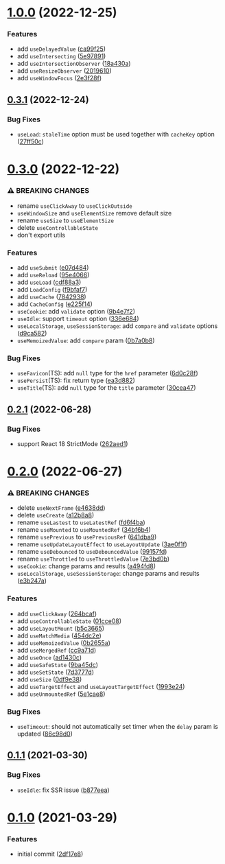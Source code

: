 # [1.0.0](https://github.com/lilibraries/hooks/compare/v0.3.1...v1.0.0) (2022-12-25)

### Features

- add `useDelayedValue` ([ca99f25](https://github.com/lilibraries/hooks/commit/ca99f2538e56a3eaf59f05401f4a2ceb8ca85670))
- add `useIntersecting` ([5e97891](https://github.com/lilibraries/hooks/commit/5e978917ae7560bf9c5ccd9def200b666fb4c6b9))
- add `useIntersectionObserver` ([18a430a](https://github.com/lilibraries/hooks/commit/18a430a795edfc4858cf7d2a760508722d4b7c8d))
- add `useResizeObserver` ([2019610](https://github.com/lilibraries/hooks/commit/201961043bda7fe8d0bb85c64d463f6e5c890712))
- add `useWindowFocus` ([2e3f28f](https://github.com/lilibraries/hooks/commit/2e3f28fe6ccd5356cdba81a68070f7344f95d77e))

## [0.3.1](https://github.com/lilibraries/hooks/compare/v0.3.0...v0.3.1) (2022-12-24)

### Bug Fixes

- `useLoad`: `staleTime` option must be used together with `cacheKey` option ([27ff50c](https://github.com/lilibraries/hooks/commit/27ff50c90d8204a33a916e705862b3c554ca76ff))

# [0.3.0](https://github.com/lilibraries/hooks/compare/v0.2.1...v0.3.0) (2022-12-22)

### ⚠ BREAKING CHANGES

- rename `useClickAway` to `useClickOutside`
- `useWindowSize` and `useElementSize` remove default size
- rename `useSize` to `useElementSize`
- delete `useControllableState`
- don't export utils

### Features

- add `useSubmit` ([e07d484](https://github.com/lilibraries/hooks/commit/e07d484053cacec0593e86da0133be02fd16e405))
- add `useReload` ([95e4066](https://github.com/lilibraries/hooks/commit/95e406674bbdab0f2a43bc664095513994df4799))
- add `useLoad` ([cdf88a3](https://github.com/lilibraries/hooks/commit/cdf88a3c3722d30ac526d0740cc39dda194d4cf6))
- add `LoadConfig` ([f9bfaf7](https://github.com/lilibraries/hooks/commit/f9bfaf7c1d2a96cc91c75b1c5b4b3797c7b189c9))
- add `useCache` ([7842938](https://github.com/lilibraries/hooks/commit/7842938f4d6e6e8110933ad228555a20c94b303b))
- add `CacheConfig` ([e225f14](https://github.com/lilibraries/hooks/commit/e225f14ccf7db8df4777a10198577d66f4d648e3))
- `useCookie`: add `validate` option ([9b4e7f2](https://github.com/lilibraries/hooks/commit/9b4e7f2bba04cdd6c92dca6eb60d8760824c5a9d))
- `useIdle`: support `timeout` option ([336e684](https://github.com/lilibraries/hooks/commit/336e68464a61e45be077db610696ee7b5d825400))
- `useLocalStorage`, `useSessionStorage`: add `compare` and `validate` options ([d9ca582](https://github.com/lilibraries/hooks/commit/d9ca582d3bafaa39b39c6d20d42cdf693d56d526))
- `useMemoizedValue`: add `compare` param ([0b7a0b8](https://github.com/lilibraries/hooks/commit/0b7a0b87a31326fb5ecaf522391accbc05c240b1))

### Bug Fixes

- `useFavicon`(TS): add `null` type for the `href` parameter ([6d0c28f](https://github.com/lilibraries/hooks/commit/6d0c28f75b18f193ba964ba51503b3e8224b3ce9))
- `usePersist`(TS): fix return type ([ea3d882](https://github.com/lilibraries/hooks/commit/ea3d8824b102f520de8c3c667c3196addda83eea))
- `useTitle`(TS): add `null` type for the `title` parameter ([30cea47](https://github.com/lilibraries/hooks/commit/30cea4727b3d5c37a142f2065c4c067bf422b317))

## [0.2.1](https://github.com/lilibraries/hooks/compare/v0.2.0...v0.2.1) (2022-06-28)

### Bug Fixes

- support React 18 StrictMode ([262aed1](https://github.com/lilibraries/hooks/commit/262aed1dc031877b6c3d34212b37b3d1163ed5e7))

# [0.2.0](https://github.com/lilibraries/hooks/compare/v0.1.1...v0.2.0) (2022-06-27)

### ⚠ BREAKING CHANGES

- delete `useNextFrame` ([e4638dd](https://github.com/lilibraries/hooks/commit/e4638dd9555d048449159bc4cfe48e70e0ad0aef))
- delete `useCreate` ([a12b8a8](https://github.com/lilibraries/hooks/commit/a12b8a8f79a81b36520dabde5e26bf545611a674))
- rename `useLastest` to `useLatestRef` ([fd6f4ba](https://github.com/lilibraries/hooks/commit/fd6f4ba1d9c96afacdece88e4821dd059558c535))
- rename `useMounted` to `useMountedRef` ([34bf6b4](https://github.com/lilibraries/hooks/commit/34bf6b45a4ecb292761f0f4d4d5c69b2a81a477a))
- rename `usePrevious` to `usePreviousRef` ([641dba9](https://github.com/lilibraries/hooks/commit/641dba9d8845dbbf2dae63e578a1b05f055df7b4))
- rename `useUpdateLayoutEffect` to `useLayoutUpdate` ([3ae0f1f](https://github.com/lilibraries/hooks/commit/3ae0f1fa0b53a362d762e003c943e0acc82dafbf))
- rename `useDebounced` to `useDebouncedValue` ([99157fd](https://github.com/lilibraries/hooks/commit/99157fd0b7749711352fcc845a1fbe8b8919b9eb))
- rename `useThrottled` to `useThrottledValue` ([7e3bd0b](https://github.com/lilibraries/hooks/commit/7e3bd0ba5becb601e7d938c7862b0443e4a7bd4c))
- `useCookie`: change params and results ([a494fd8](https://github.com/lilibraries/hooks/commit/a494fd86a14c4d276d6782a604c3879289b0de72))
- `useLocalStorage`, `useSessionStorage`: change params and results ([e3b247a](https://github.com/lilibraries/hooks/commit/e3b247a66b4eab7168a5485cdc5d99c7da4f689b))

### Features

- add `useClickAway` ([264bcaf](https://github.com/lilibraries/hooks/commit/264bcaf6432fa78ddbe62e34a250d5f04c94478e))
- add `useControllableState` ([01cce08](https://github.com/lilibraries/hooks/commit/01cce081e222c3c3bf14a7b47f6891cc1ea54427))
- add `useLayoutMount` ([b5c3665](https://github.com/lilibraries/hooks/commit/b5c3665726ff2ac85ed52b66b9a68fe5486a37d2))
- add `useMatchMedia` ([454dc2e](https://github.com/lilibraries/hooks/commit/454dc2ed287a9e7926c1437d9e4f675070719b09))
- add `useMemoizedValue` ([0b2655a](https://github.com/lilibraries/hooks/commit/0b2655a9911149d7a0bd079ede63a5a223c5dcde))
- add `useMergedRef` ([cc9a71d](https://github.com/lilibraries/hooks/commit/cc9a71dd0c20289ebf3442c9565615c751a30050))
- add `useOnce` ([ad1430c](https://github.com/lilibraries/hooks/commit/ad1430c79cdf479fd3a7c6b151e018819d20ac34))
- add `useSafeState` ([9ba45dc](https://github.com/lilibraries/hooks/commit/9ba45dc04949155e330412197a4d78c7f00f9513))
- add `useSetState` ([7d3777d](https://github.com/lilibraries/hooks/commit/7d3777d17128873da4b64acd38f2824d6ea482e4))
- add `useSize` ([0df9e38](https://github.com/lilibraries/hooks/commit/0df9e389349d4ba47565de6410be3cacfb163dc0))
- add `useTargetEffect` and `useLayoutTargetEffect` ([1993e24](https://github.com/lilibraries/hooks/commit/1993e24459707591a5f0b299d3fd3ab154e07bb5))
- add `useUnmountedRef` ([5e1cae8](https://github.com/lilibraries/hooks/commit/5e1cae8aeb6ec3c83d95c190cdf027d293997be7))

### Bug Fixes

- `useTimeout`: should not automatically set timer when the `delay` param is updated ([86c98d0](https://github.com/lilibraries/hooks/commit/86c98d06a8a4a0b834149c820bae4e3d7c10e489))

## [0.1.1](https://github.com/lilibraries/hooks/compare/v0.1.0...v0.1.1) (2021-03-30)

### Bug Fixes

- `useIdle`: fix SSR issue ([b877eea](https://github.com/lilibraries/hooks/commit/b877eeae71a970d340dd0840e614463a47ee98b4))

# [0.1.0](https://github.com/lilibraries/hooks/compare/2df17e87a4640318274ca3f4fc8b7f5fa9b031e9...v0.1.0) (2021-03-29)

### Features

- initial commit ([2df17e8](https://github.com/lilibraries/hooks/commit/2df17e87a4640318274ca3f4fc8b7f5fa9b031e9))
